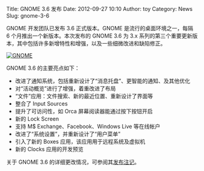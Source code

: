 Title: GNOME 3.6 发布
Date: 2012-09-27 10:10
Author: toy
Category: News
Slug: gnome-3-6

GNOME 开发团队已发布 3.6 正式版本。GNOME 是流行的桌面环境之一，每隔 6
个月推出一个新版本。本次发布的 GNOME 3.6 为 3.x
系列的第三个重要更新版本，其中包括许多新增特性和增强，以及一些细微改进和缺陷修正。

[![GNOME](http://lt-file.b0.upaiyun.com/files/2012/09/gnome-3-6\_thumb.png)](http://lt-file.b0.upaiyun.com/files/2012/09/gnome-3-6.png)

GNOME 3.6 的主要亮点如下：

* 改进了通知系统，包括重新设计了“消息托盘”、更智能的通知、及其他优化  
* 对“活动概览”进行了增强，着重改进了布局  
* “文件”应用：文件搜索、新的最近位置、重新设计了界面等  
* 整合了 Input Sources  
* 提升了可访问性，如 Orca 屏幕阅读器能通过按下按钮开启  
* 新的 Lock Screen  
* 支持 M$ Exchange、Facebook、Windows Live 等在线帐户  
* 改进了“系统设置”，并重新设计了“用户菜单”  
* 引入了新的 Boxes 应用，该应用用于远程系统及虚拟机  
* 新的 Clocks 应用的开发预览

关于 GNOME 3.6
的详细更改情况，可参阅其[发布注记](http://library.gnome.org/misc/release-notes/3.6/)。
